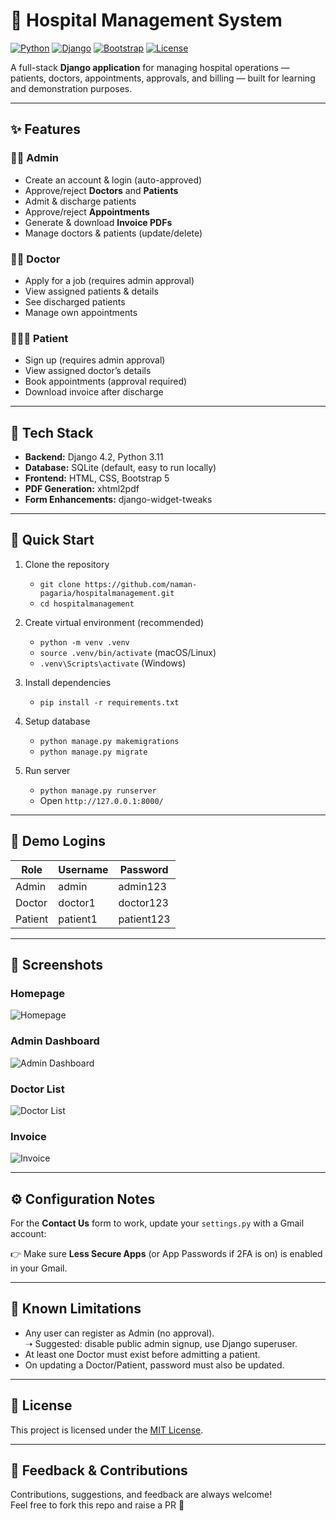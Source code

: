 # 🏥 Hospital Management System

[![Python](https://img.shields.io/badge/Python-3.11+-blue)]()
[![Django](https://img.shields.io/badge/Django-4.2-green)]()
[![Bootstrap](https://img.shields.io/badge/Bootstrap-5-purple)]()
[![License](https://img.shields.io/badge/License-MIT-lightgrey)]()

A full-stack **Django application** for managing hospital operations — patients, doctors, appointments, approvals, and billing — built for learning and demonstration purposes.

---

## ✨ Features

### 👨‍💼 Admin
- Create an account & login (auto-approved)
- Approve/reject **Doctors** and **Patients**
- Admit & discharge patients
- Approve/reject **Appointments**
- Generate & download **Invoice PDFs**
- Manage doctors & patients (update/delete)

### 👨‍⚕️ Doctor
- Apply for a job (requires admin approval)
- View assigned patients & details
- See discharged patients
- Manage own appointments

### 🧑‍🤝‍🧑 Patient
- Sign up (requires admin approval)
- View assigned doctor’s details
- Book appointments (approval required)
- Download invoice after discharge

---

## 🧰 Tech Stack

- **Backend:** Django 4.2, Python 3.11
- **Database:** SQLite (default, easy to run locally)
- **Frontend:** HTML, CSS, Bootstrap 5
- **PDF Generation:** xhtml2pdf
- **Form Enhancements:** django-widget-tweaks

---

## 🚀 Quick Start

1. Clone the repository
   - `git clone https://github.com/naman-pagaria/hospitalmanagement.git`
   - `cd hospitalmanagement`

2. Create virtual environment (recommended)
   - `python -m venv .venv`
   - `source .venv/bin/activate` (macOS/Linux)
   - `.venv\Scripts\activate` (Windows)

3. Install dependencies
   - `pip install -r requirements.txt`

4. Setup database
   - `python manage.py makemigrations`
   - `python manage.py migrate`

5. Run server
   - `python manage.py runserver`
   - Open `http://127.0.0.1:8000/`

---

## 🔑 Demo Logins

| Role   | Username | Password   |
|--------|----------|------------|
| Admin  | admin    | admin123   |
| Doctor | doctor1  | doctor123  |
| Patient| patient1 | patient123 |

---

## 📸 Screenshots

### Homepage
![Homepage](static/screenshots/homepage.png)

### Admin Dashboard
![Admin Dashboard](static/screenshots/admin_dashboard.png)

### Doctor List
![Doctor List](static/screenshots/admin_doctor.png)

### Invoice
![Invoice](static/screenshots/invoice.png)

---

## ⚙️ Configuration Notes

For the **Contact Us** form to work, update your `settings.py` with a Gmail account:



👉 Make sure **Less Secure Apps** (or App Passwords if 2FA is on) is enabled in your Gmail.

---

## 🚧 Known Limitations

- Any user can register as Admin (no approval).  
  ➝ Suggested: disable public admin signup, use Django superuser.
- At least one Doctor must exist before admitting a patient.
- On updating a Doctor/Patient, password must also be updated.

---

## 📜 License

This project is licensed under the [MIT License](LICENSE).

---

## 🙋 Feedback & Contributions

Contributions, suggestions, and feedback are always welcome!  
Feel free to fork this repo and raise a PR 🚀
